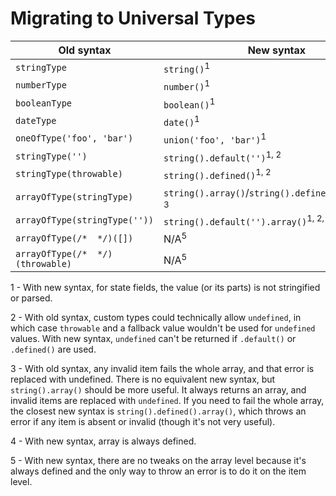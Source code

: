 # Migrating to Universal Types

| Old syntax                       | New syntax                                                      |
| -------------------------------- | --------------------------------------------------------------- |
| `stringType`                     | `string()`<sup>1 </sup>                                         |
| `numberType`                     | `number()`<sup>1 </sup>                                         |
| `booleanType`                    | `boolean()`<sup>1 </sup>                                        |
| `dateType`                       | `date()`<sup>1 </sup>                                           |
| `oneOfType('foo', 'bar')`        | `union('foo', 'bar')`<sup>1 </sup>                              |
| `stringType('')`                 | `string().default('')`<sup>1, 2 </sup>                          |
| `stringType(throwable)`          | `string().defined()`<sup>1, 2 </sup>                            |
| `arrayOfType(stringType)`        | `string().array()`/`string().defined().array()`<sup>1, 3 </sup> |
| `arrayOfType(stringType(''))`    | `string().default('').array()`<sup>1, 2, 4 </sup>               |
| `arrayOfType(/*  */)([])`        | N/A<sup>5 </sup>                                                |
| `arrayOfType(/*  */)(throwable)` | N/A<sup>5 </sup>                                                |

1 - With new syntax, for state fields, the value (or its parts) is not stringified or parsed.

2 - With old syntax, custom types could technically allow `undefined`, in which case `throwable` and a fallback value wouldn't be used for `undefined` values. With new syntax, `undefined` can't be returned if `.default()` or `.defined()` are used.

3 - With old syntax, any invalid item fails the whole array, and that error is replaced with undefined. There is no equivalent new syntax, but `string().array()` should be more useful. It always returns an array, and invalid items are replaced with `undefined`. If you need to fail the whole array, the closest new syntax is `string().defined().array()`, which throws an error if any item is absent or invalid (though it's not very useful).

4 - With new syntax, array is always defined.

5 - With new syntax, there are no tweaks on the array level because it's always defined and the only way to throw an error is to do it on the item level.
